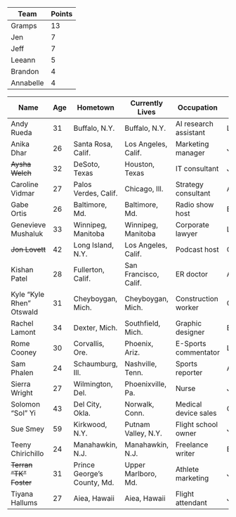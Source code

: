 |Team|Points|
| -------- | -------- |
| Gramps | 13 | 
| Jen | 7 |
| Jeff | 7 | 
| Leeann | 5 | 
| Brandon | 4 | 
| Annabelle | 4 | 

| Name | Age | Hometown | Currently Lives | Occupation | Team |
| -------- | -------- | -------- | -------- | -------- | ----- |
| Andy Rueda | 31 | Buffalo, N.Y. | Buffalo, N.Y. | AI research assistant | Leeann |
| Anika Dhar | 26 | Santa Rosa, Calif. | Los Angeles, Calif. | Marketing manager | Jen |
| ~~Aysha Welch~~ | 32 | DeSoto, Texas | Houston, Texas | IT consultant | Jeff |
| Caroline Vidmar | 27 | Palos Verdes, Calif. | Chicago, Ill. | Strategy consultant | Annabelle |
| Gabe Ortis | 26 | Baltimore, Md. | Baltimore, Md. | Radio show host | Brandon |
| Genevieve Mushaluk | 33 | Winnipeg, Manitoba | Winnipeg, Manitoba | Corporate lawyer | Leeann |
| ~~Jon Lovett~~ | 42 | Long Island, N.Y. | Los Angeles, Calif. | Podcast host | Gramps |
| Kishan Patel | 28 | Fullerton, Calif. | San Francisco, Calif. | ER doctor | Annabelle |
| Kyle “Kyle Rhen” Otswald | 31 | Cheyboygan, Mich. | Cheyboygan, Mich. | Construction worker | Gramps |
| Rachel Lamont | 34 | Dexter, Mich. | Southfield, Mich. | Graphic designer | Brandon |
| Rome Cooney | 30 | Corvallis, Ore. | Phoenix, Ariz. | E-Sports commentator | Leeann |
| Sam Phalen | 24 | Schaumburg, Ill. | Nashville, Tenn. | Sports reporter | Annabelle |
| Sierra Wright | 27 | Wilmington, Del. | Phoenixville, Pa. | Nurse | Jeff |
| Solomon “Sol” Yi | 43 | Del City, Okla. | Norwalk, Conn. | Medical device sales | Gramps |
| Sue Smey | 59 | Kirkwood, N.Y. | Putnam Valley, N.Y. | Flight school owner | Jen |
| Teeny Chirichillo | 24 | Manahawkin, N.J. | Manahawkin, N.J. | Freelance writer | Brandon |
| ~~Terran “TK” Foster~~ | 31 | Prince George’s County, Md. | Upper Marlboro, Md. | Athlete marketing  | Jen |
| Tiyana Hallums | 27 | Aiea, Hawaii | Aiea, Hawaii | Flight attendant | Jeff |
